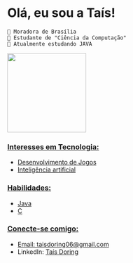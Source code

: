 # Olá, eu sou a Taís!

    📍 Moradora de Brasília
    📒 Estudante de "Ciência da Computação"
    🌱 Atualmente estudando JAVA

<div>
  <a href="https://github.com/geovanards">
  <img height="180em" src="https://github-readme-stats.vercel.app/api?username=TaisDF&show_icons=true&theme=panda&include_all_commits=true&count_private=true"/>
</div>

### Interesses em Tecnologia:
- Desenvolvimento de Jogos
- Inteligência artificial

### Habilidades:
- Java
- C

### Conecte-se comigo:
- Email: [taisdoring06@gmail.com](mailto:taisdoring06@gmail.com)
- LinkedIn: [Taís Doring](https://www.linkedin.com/taís-doring)
